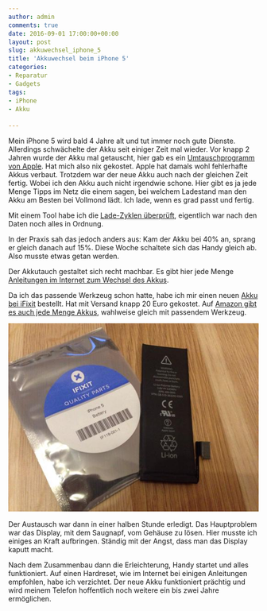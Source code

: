 ```yaml
---
author: admin
comments: true
date: 2016-09-01 17:00:00+00:00
layout: post
slug: akkuwechsel_iphone_5
title: 'Akkuwechsel beim iPhone 5'
categories:
- Reparatur
- Gadgets
tags:
- iPhone
- Akku

---
```


Mein iPhone 5 wird bald 4 Jahre alt und tut immer noch gute Dienste. Allerdings schwächelte der Akku seit einiger Zeit mal wieder. Vor knapp 2 Jahren wurde der Akku mal getauscht, hier gab es ein [Umtauschprogramm von Apple](http://ekiwi-blog.de/?p=2039). Hat mich also nix gekostet. Apple hat damals wohl fehlerhafte Akkus verbaut. Trotzdem war der neue Akku auch nach der gleichen Zeit fertig. Wobei ich den Akku auch nicht irgendwie schone. Hier gibt es ja jede Menge Tipps im Netz die einem sagen, bei welchem Ladestand man den Akku am Besten bei Vollmond lädt. Ich lade, wenn es grad passt und fertig.

Mit einem Tool habe ich die [Lade-Zyklen überprüft](http://ekiwi-blog.de/?p=2629), eigentlich war nach den Daten noch alles in Ordnung.

In der Praxis sah das jedoch anders aus: Kam der Akku bei 40% an, sprang er gleich danach auf 15%. Diese Woche schaltete sich das Handy gleich ab. Also musste etwas getan werden.

Der Akkutauch gestaltet sich recht machbar. Es gibt hier jede Menge [Anleitungen im Internet zum Wechsel des Akkus](http://ekiwi-blog.de/?p=2755). 

Da ich das passende Werkzeug schon hatte, habe ich mir einen neuen [Akku bei iFixit](https://eustore.ifixit.com/en/Parts/iPhone-Parts/iPhone-5/iPhone-5-Replacement-Battery.html) bestellt. Hat mit Versand knapp 20 Euro gekostet. Auf [Amazon gibt es auch jede Menge Akkus](ttp://amzn.to/2bDqtCG), wahlweise gleich mit passendem Werkzeug.

![](/assets/uploads/2016/9/iphone5.jpg)

Der Austausch war dann in einer halben Stunde erledigt. Das Hauptproblem war das Display, mit dem Saugnapf, vom Gehäuse zu lösen. Hier musste ich einiges an Kraft aufbringen. Ständig mit der Angst, dass man das Display kaputt macht.

Nach dem Zusammenbau dann die Erleichterung, Handy startet und alles funktioniert. Auf einen Hardreset, wie im Internet bei einigen Anleitungen empfohlen, habe ich verzichtet. Der neue Akku funktioniert prächtig und wird meinem Telefon hoffentlich noch weitere ein bis zwei Jahre ermöglichen.

